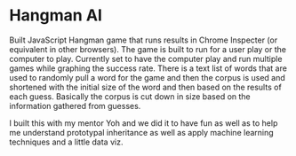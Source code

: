 Hangman AI
==========

Built JavaScript Hangman game that runs results in Chrome Inspecter (or equivalent in other browsers). The game is built to run for a user play or the computer to play. Currently set to have the computer play and run multiple games while graphing the success rate. There is a text list of words that are used to randomly pull a word for the game and then the corpus is used and shortened with the initial size of the word and then based on the results of each guess. Basically the corpus is cut down in size based on the information gathered from guesses.

I built this with my mentor Yoh and we did it to have fun as well as to help me understand prototypal inheritance as well as apply machine learning techniques and a little data viz.